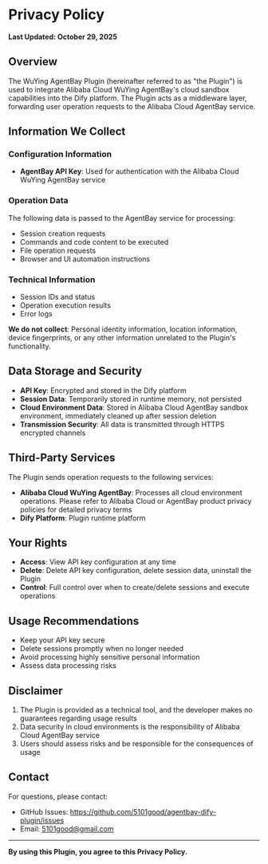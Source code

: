# Privacy Policy

**Last Updated: October 29, 2025**

## Overview

The WuYing AgentBay Plugin (hereinafter referred to as "the Plugin") is used to integrate Alibaba Cloud WuYing AgentBay's cloud sandbox capabilities into the Dify platform. The Plugin acts as a middleware layer, forwarding user operation requests to the Alibaba Cloud AgentBay service.

## Information We Collect

### Configuration Information
- **AgentBay API Key**: Used for authentication with the Alibaba Cloud WuYing AgentBay service

### Operation Data
The following data is passed to the AgentBay service for processing:
- Session creation requests
- Commands and code content to be executed
- File operation requests
- Browser and UI automation instructions

### Technical Information
- Session IDs and status
- Operation execution results
- Error logs

**We do not collect**: Personal identity information, location information, device fingerprints, or any other information unrelated to the Plugin's functionality.

## Data Storage and Security

- **API Key**: Encrypted and stored in the Dify platform
- **Session Data**: Temporarily stored in runtime memory, not persisted
- **Cloud Environment Data**: Stored in Alibaba Cloud AgentBay sandbox environment, immediately cleaned up after session deletion
- **Transmission Security**: All data is transmitted through HTTPS encrypted channels

## Third-Party Services

The Plugin sends operation requests to the following services:
- **Alibaba Cloud WuYing AgentBay**: Processes all cloud environment operations. Please refer to Alibaba Cloud or AgentBay product privacy policies for detailed privacy terms
- **Dify Platform**: Plugin runtime platform

## Your Rights

- **Access**: View API key configuration at any time
- **Delete**: Delete API key configuration, delete session data, uninstall the Plugin
- **Control**: Full control over when to create/delete sessions and execute operations

## Usage Recommendations

- Keep your API key secure
- Delete sessions promptly when no longer needed
- Avoid processing highly sensitive personal information
- Assess data processing risks

## Disclaimer

1. The Plugin is provided as a technical tool, and the developer makes no guarantees regarding usage results
2. Data security in cloud environments is the responsibility of Alibaba Cloud AgentBay service
3. Users should assess risks and be responsible for the consequences of usage

## Contact

For questions, please contact:
- GitHub Issues: https://github.com/5101good/agentbay-dify-plugin/issues
- Email: 5101good@gmail.com

---

**By using this Plugin, you agree to this Privacy Policy.**